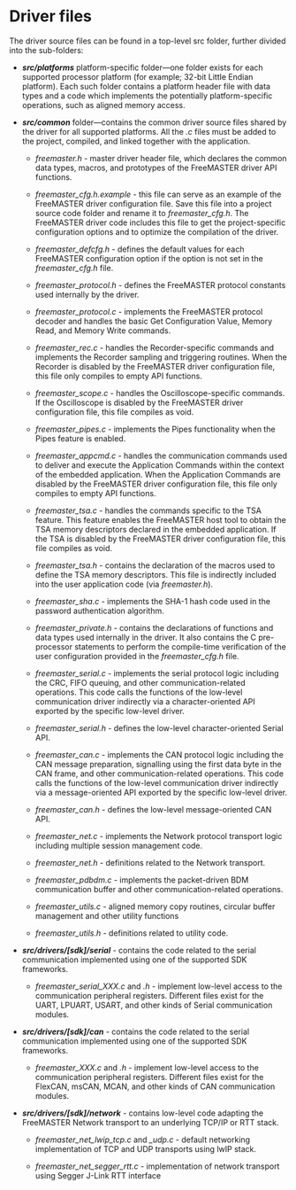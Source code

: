 # Driver files

The driver source files can be found in a top-level src folder, further divided into the sub-folders:

- ***src/platforms*** platform-specific folder—one folder exists for each supported processor platform (for example; 32-bit Little Endian platform). Each such folder contains a platform header file with data types and a code which implements the potentially platform-specific operations, such as aligned memory access.

- ***src/common*** folder—contains the common driver source files shared by the driver for all supported platforms. All the *.c* files must be added to the project, compiled, and linked together with the application.

    - *freemaster.h* - master driver header file, which declares the common data types, macros, and prototypes of the FreeMASTER driver API functions.

    - *freemaster_cfg.h.example* - this file can serve as an example of the FreeMASTER driver configuration file. Save this file into a project source code folder and rename it to *freemaster_cfg.h*. The FreeMASTER driver code includes this file to get the project-specific configuration options and to optimize the compilation of the driver.

    - *freemaster_defcfg.h* - defines the default values for each FreeMASTER configuration option if the option is not set in the *freemaster_cfg.h* file.

    - *freemaster_protocol.h* - defines the FreeMASTER protocol constants used internally by the driver.

    - *freemaster_protocol.c* - implements the FreeMASTER protocol decoder and handles the basic Get Configuration Value, Memory Read, and Memory Write commands.

    - *freemaster_rec.c* - handles the Recorder-specific commands and implements the Recorder sampling and triggering routines. When the Recorder is disabled by the FreeMASTER driver configuration file, this file only compiles to empty API functions.

    - *freemaster_scope.c* - handles the Oscilloscope-specific commands. If the Oscilloscope is disabled by the FreeMASTER driver configuration file, this file compiles as void.

    - *freemaster_pipes.c* - implements the Pipes functionality when the Pipes feature is enabled.

    - *freemaster_appcmd.c* - handles the communication commands used to deliver and execute the Application Commands within the context of the embedded application. When the Application Commands are disabled by the FreeMASTER driver configuration file, this file only compiles to empty API functions.

    - *freemaster_tsa.c* - handles the commands specific to the TSA feature. This feature enables the FreeMASTER host tool to obtain the TSA memory descriptors declared in the embedded application. If the TSA is disabled by the FreeMASTER driver configuration file, this file compiles as void.

    - *freemaster_tsa.h* - contains the declaration of the macros used to define the TSA memory descriptors. This file is indirectly included into the user application code (via *freemaster.h*).

    - *freemaster_sha.c* - implements the SHA-1 hash code used in the password authentication algorithm.

    - *freemaster_private.h* - contains the declarations of functions and data types used internally in the driver. It also contains the C pre-processor statements to perform the compile-time verification of the user configuration provided in the *freemaster_cfg.h* file.

    - *freemaster_serial.c* - implements the serial protocol logic including the CRC, FIFO queuing, and other communication-related operations. This code calls the functions of the low-level communication driver indirectly via a character-oriented API exported by the specific low-level driver.

    - *freemaster_serial.h* - defines the low-level character-oriented Serial API.

    - *freemaster_can.c* - implements the CAN protocol logic including the CAN message preparation, signalling using the first data byte in the CAN frame, and other communication-related operations. This code calls the functions of the low-level communication driver indirectly via a message-oriented API exported by the specific low-level driver.

    - *freemaster_can.h* - defines the low-level message-oriented CAN API.

    - *freemaster_net.c* - implements the Network protocol transport logic including multiple session management code.

    - *freemaster_net.h* - definitions related to the Network transport.

    - *freemaster_pdbdm.c* - implements the packet-driven BDM communication buffer and other communication-related operations.

    - *freemaster_utils.c* - aligned memory copy routines, circular buffer management and other utility functions

    - *freemaster_utils.h* - definitions related to utility code.    

- ***src/drivers/[sdk]/serial*** - contains the code related to the serial communication implemented using one of the supported SDK frameworks.

    - *freemaster_serial_XXX.c* and *.h* - implement low-level access to the communication peripheral registers. Different files exist for the UART, LPUART, USART, and other kinds of Serial communication modules.

- ***src/drivers/[sdk]/can*** - contains the code related to the serial communication implemented using one of the supported SDK frameworks.

    - *freemaster_XXX.c* and *.h* - implement low-level access to the communication peripheral registers. Different files exist for the FlexCAN, msCAN, MCAN, and other kinds of CAN communication modules.

- ***src/drivers/[sdk]/network*** - contains low-level code adapting the FreeMASTER Network transport to an underlying TCP/IP or RTT stack.

  - *freemaster_net_lwip_tcp.c* and *_udp.c* - default networking implementation of TCP and UDP transports using lwIP stack.

  - *freemaster_net_segger_rtt.c* - implementation of network transport using Segger J-Link RTT interface
